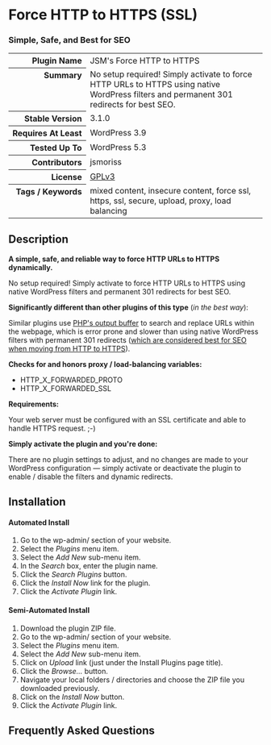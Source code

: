 <h1>Force HTTP to HTTPS (SSL)</h1><h3>Simple, Safe, and Best for SEO</h3>

<table>
<tr><th align="right" valign="top" nowrap>Plugin Name</th><td>JSM&#039;s Force HTTP to HTTPS</td></tr>
<tr><th align="right" valign="top" nowrap>Summary</th><td>No setup required! Simply activate to force HTTP URLs to HTTPS using native WordPress filters and permanent 301 redirects for best SEO.</td></tr>
<tr><th align="right" valign="top" nowrap>Stable Version</th><td>3.1.0</td></tr>
<tr><th align="right" valign="top" nowrap>Requires At Least</th><td>WordPress 3.9</td></tr>
<tr><th align="right" valign="top" nowrap>Tested Up To</th><td>WordPress 5.3</td></tr>
<tr><th align="right" valign="top" nowrap>Contributors</th><td>jsmoriss</td></tr>
<tr><th align="right" valign="top" nowrap>License</th><td><a href="https://www.gnu.org/licenses/gpl.txt">GPLv3</a></td></tr>
<tr><th align="right" valign="top" nowrap>Tags / Keywords</th><td>mixed content, insecure content, force ssl, https, ssl, secure, upload, proxy, load balancing</td></tr>
</table>

<h2>Description</h2>

<p><strong>A simple, safe, and reliable way to force HTTP URLs to HTTPS dynamically.</strong></p>

<p>No setup required! Simply activate to force HTTP URLs to HTTPS using native WordPress filters and permanent 301 redirects for best SEO.</p>

<p><strong>Significantly different than other plugins of this type</strong> (<em>in the best way</em>):</p>

<p>Similar plugins use <a href="https://secure.php.net/manual/en/function.ob-start.php">PHP's output buffer</a> to search and replace URLs within the webpage, which is error prone and slower than using native WordPress filters with permanent 301 redirects (<a href="https://en.wikipedia.org/wiki/HTTP_301">which are considered best for SEO when moving from HTTP to HTTPS</a>).</p>

<p><strong>Checks for and honors proxy / load-balancing variables:</strong></p>

<ul>
<li>HTTP_X_FORWARDED_PROTO</li>
<li>HTTP_X_FORWARDED_SSL</li>
</ul>

<p><strong>Requirements:</strong></p>

<p>Your web server must be configured with an SSL certificate and able to handle HTTPS request. ;-)</p>

<p><strong>Simply activate the plugin and you're done:</strong></p>

<p>There are no plugin settings to adjust, and no changes are made to your WordPress configuration &mdash; simply activate or deactivate the plugin to enable / disable the filters and dynamic redirects.</p>


<h2>Installation</h2>

<h4>Automated Install</h4>

<ol>
<li>Go to the wp-admin/ section of your website.</li>
<li>Select the <em>Plugins</em> menu item.</li>
<li>Select the <em>Add New</em> sub-menu item.</li>
<li>In the <em>Search</em> box, enter the plugin name.</li>
<li>Click the <em>Search Plugins</em> button.</li>
<li>Click the <em>Install Now</em> link for the plugin.</li>
<li>Click the <em>Activate Plugin</em> link.</li>
</ol>

<h4>Semi-Automated Install</h4>

<ol>
<li>Download the plugin ZIP file.</li>
<li>Go to the wp-admin/ section of your website.</li>
<li>Select the <em>Plugins</em> menu item.</li>
<li>Select the <em>Add New</em> sub-menu item.</li>
<li>Click on <em>Upload</em> link (just under the Install Plugins page title).</li>
<li>Click the <em>Browse...</em> button.</li>
<li>Navigate your local folders / directories and choose the ZIP file you downloaded previously.</li>
<li>Click on the <em>Install Now</em> button.</li>
<li>Click the <em>Activate Plugin</em> link.</li>
</ol>


<h2>Frequently Asked Questions</h2>




